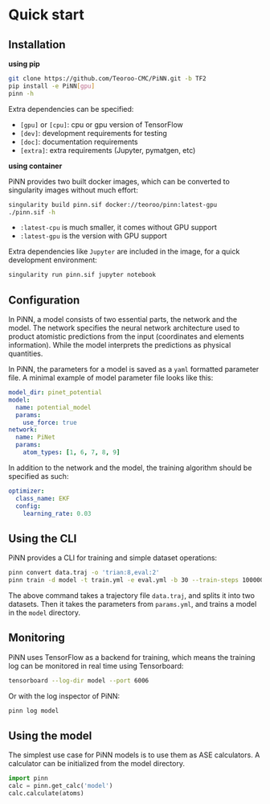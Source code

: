 # Quick start
## Installation
**using pip**

```bash
git clone https://github.com/Teoroo-CMC/PiNN.git -b TF2
pip install -e PiNN[gpu]
pinn -h
```

Extra dependencies can be specified:

- `[gpu]` or `[cpu]`: cpu or gpu version of TensorFlow
- `[dev]`: development requirements for testing
- `[doc]`: documentation requirements
- `[extra]`: extra requirements (Jupyter, pymatgen, etc) 


**using container** 

PiNN provides two built docker images, which can be converted to singularity
images without much effort:

```bash
singularity build pinn.sif docker://teoroo/pinn:latest-gpu
./pinn.sif -h
```

- `:latest-cpu` is much smaller, it comes without GPU support
- `:latest-gpu` is the version with GPU support

Extra dependencies like `Jupyter` are included in the image, for a quick 
development environment:

```bash
singularity run pinn.sif jupyter notebook
```

## Configuration
In PiNN, a model consists of two essential parts, the network and the model. The
network specifies the neural network architecture used to product atomistic
predictions from the input (coordinates and elements information). While the
model interprets the predictions as physical quantities.

In PiNN, the parameters for a model is saved as a `yaml` formatted parameter
file. A minimal example of model parameter file looks like this:

```yaml
model_dir: pinet_potential
model:
  name: potential_model
  params:
    use_force: true
network:
  name: PiNet
  params:
    atom_types: [1, 6, 7, 8, 9]
```

In addition to the network and the model, the training algorithm should be specified
as such:
```yaml
optimizer:
  class_name: EKF
  config:
    learning_rate: 0.03
```

## Using the CLI
PiNN provides a CLI for training and simple dataset operations:

```bash
pinn convert data.traj -o 'trian:8,eval:2'
pinn train -d model -t train.yml -e eval.yml -b 30 --train-steps 100000 params.yml
```

The above command takes a trajectory file `data.traj`, and splits it into two
datasets. Then it takes the parameters from `params.yml`, and trains a model
in the `model` directory.

## Monitoring
PiNN uses TensorFlow as a backend for training, which means the training log can 
be monitored in real time using Tensorboard:
```bash
tensorboard --log-dir model --port 6006
```

Or with the log inspector of PiNN:
```bash
pinn log model
```


## Using the model
The simplest use case for PiNN models is to use them as ASE calculators. A calculator
can be initialized from the model directory.

```python
import pinn
calc = pinn.get_calc('model')
calc.calculate(atoms)
```
